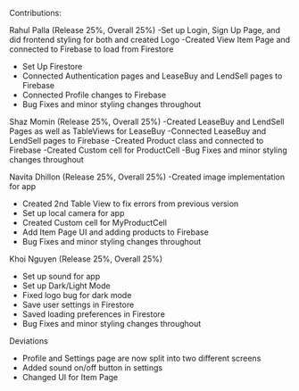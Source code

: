 Contributions:

Rahul Palla (Release 25%, Overall 25%)
-Set up Login, Sign Up Page, and did frontend styling for both and created Logo
-Created View Item Page and connected to Firebase to load from Firestore
- Set Up Firestore
- Connected Authentication pages and LeaseBuy and LendSell pages to Firebase
- Connected Profile changes to Firebase
- Bug Fixes and minor styling changes throughout

Shaz Momin  (Release 25%, Overall 25%)
-Created LeaseBuy and LendSell Pages as well as TableViews for LeaseBuy
-Connected LeaseBuy and LendSell pages to Firebase
-Created Product class and connected to Firebase
-Created Custom cell for ProductCell
-Bug Fixes and minor styling changes throughout

Navita Dhillon  (Release 25%, Overall 25%)
-Created image implementation for app
- Created 2nd Table View to fix errors from previous version
- Set up local camera for app
- Created Custom cell for MyProductCell
- Add Item Page UI and adding products to Firebase
- Bug Fixes and minor styling changes throughout

Khoi Nguyen  (Release 25%, Overall 25%)
- Set up sound for app
- Set up Dark/Light Mode
- Fixed logo bug for dark mode
- Save user settings in Firestore
- Saved loading preferences in Firestore
- Bug Fixes and minor styling changes throughout  

Deviations
- Profile and Settings page are now split into two different screens
- Added sound on/off button in settings
- Changed UI for Item Page

